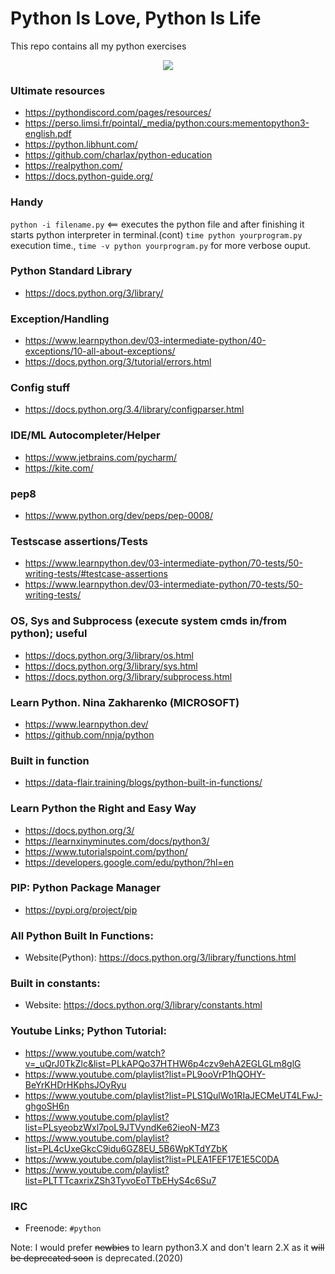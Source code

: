 # Python Is Love, Python Is Life
This repo contains all my python exercises

<p align="center">
  <img src="https://www.python.org/static/community_logos/python-logo-master-v3-TM.png"/>
</p>

### Ultimate resources
* https://pythondiscord.com/pages/resources/
* https://perso.limsi.fr/pointal/_media/python:cours:mementopython3-english.pdf
* https://python.libhunt.com/
* https://github.com/charlax/python-education
* https://realpython.com/
* https://docs.python-guide.org/

### Handy
`python -i filename.py` <== executes the python file and after finishing it starts python interpreter in terminal.(cont)
`time python yourprogram.py` execution time., `time -v python yourprogram.py` for more verbose ouput.

### Python Standard Library
* https://docs.python.org/3/library/

### Exception/Handling
* https://www.learnpython.dev/03-intermediate-python/40-exceptions/10-all-about-exceptions/
* https://docs.python.org/3/tutorial/errors.html

### Config stuff
* https://docs.python.org/3.4/library/configparser.html

### IDE/ML Autocompleter/Helper
* https://www.jetbrains.com/pycharm/
* https://kite.com/

### pep8
* https://www.python.org/dev/peps/pep-0008/

### Testscase assertions/Tests
* https://www.learnpython.dev/03-intermediate-python/70-tests/50-writing-tests/#testcase-assertions
* https://www.learnpython.dev/03-intermediate-python/70-tests/50-writing-tests/

### OS, Sys and Subprocess (execute system cmds in/from python); useful
* https://docs.python.org/3/library/os.html
* https://docs.python.org/3/library/sys.html
* https://docs.python.org/3/library/subprocess.html

### Learn Python. Nina Zakharenko (MICROSOFT)
* https://www.learnpython.dev/
* https://github.com/nnja/python

### Built in function
* https://data-flair.training/blogs/python-built-in-functions/

### Learn Python the Right and Easy Way
* https://docs.python.org/3/
* https://learnxinyminutes.com/docs/python3/
* https://www.tutorialspoint.com/python/
* https://developers.google.com/edu/python/?hl=en


### PIP: Python Package Manager
* https://pypi.org/project/pip

### All Python Built In Functions:
* Website(Python): https://docs.python.org/3/library/functions.html

### Built in constants:
* Website: https://docs.python.org/3/library/constants.html

### Youtube Links; Python Tutorial:
- https://www.youtube.com/watch?v=_uQrJ0TkZlc&list=PLkAPQo37HTHW6p4czv9ehA2EGLGLm8glG
- https://www.youtube.com/playlist?list=PL9ooVrP1hQOHY-BeYrKHDrHKphsJOyRyu
- https://www.youtube.com/playlist?list=PLS1QulWo1RIaJECMeUT4LFwJ-ghgoSH6n
- https://www.youtube.com/playlist?list=PLsyeobzWxl7poL9JTVyndKe62ieoN-MZ3
- https://www.youtube.com/playlist?list=PL4cUxeGkcC9idu6GZ8EU_5B6WpKTdYZbK
- https://www.youtube.com/playlist?list=PLEA1FEF17E1E5C0DA
- https://www.youtube.com/playlist?list=PLTTTcaxrixZSh3TyvoEoTTbEHyS4c6Su7

### IRC
* Freenode: `#python`

Note: I would prefer ~~newbies~~ to learn python3.X and don't learn 2.X as it ~~will be deprecated soon~~ is deprecated.(2020)
